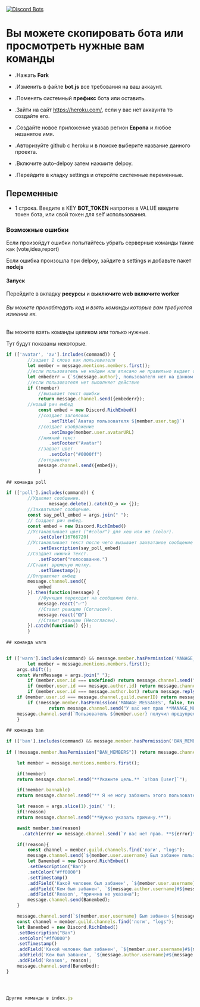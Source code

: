 [![Discord Bots](https://discordbots.org/api/widget/441667160025333762.svg)](https://discordbots.org/bot/441667160025333762)


# Вы можете скопировать бота или просмотреть нужные вам команды
- .Нажать **Fork**

- .Изменить в файле **bot.js** все требования на ваш аккаунт.

- .Поменять системный **префикс** бота или оставить.

- .Зайти на сайт https://heroku.com/, если у вас нет аккаунта то создайте его.

- .Создайте новое приложение указав регион **Европа** и любое незанятое имя.

- .Авторизуйте github с heroku и в поиске выберите название данного проекта.

- .Включите auto-delpoy затем нажмите delpoy.

- .Перейдите в кладку settings и откройте системные переменные.
## Переменные

- 1 строка. Введите в KEY **BOT_TOKEN** напротив в VALUE введите токен бота, или свой токен для self использования.

### Возможные ошибки
Если произойдут ошибки попытайтесь убрать серверные команды такие как (vote,idea,report)

Если ошибка произошла при delpoy, зайдите в settings и добавьте пакет **nodejs**
#### Запуск
Перейдите в вкладку **ресурсы** и **выключите web** **включите worker**
###### Вы можете пронаблюдать код и взять команды которые вам требуются изменив их.
Вы можете взять команды целиком или только нужные.

Тут будут показаны некоторые.
```js
if (['avatar', 'av'].includes(command)) {
        //задает 1 слово как пользователя
        let member = message.mentions.members.first();
        //если пользователь не найден или вписано не правильно выдает ошибку
        let embederr = (`${message.author}, пользователя нет на данном сервере.`);
        //если пользователя нет выполняет действие
        if (!member)
            //вызывает текст ошибки
            return message.channel.send({embederr});
        //новый рич ембед
            const embed = new Discord.RichEmbed()
            //создает заголовок
                .setTitle(`Аватар пользователя ${member.user.tag}`)
            //создает изображение
                .setImage(member.user.avatarURL)
            //нижний текст
                .setFooter("Avatar")
            //задает цвет
                .setColor("#0000ff")
            //отправляет
            message.channel.send({embed});
            }
            
## команда poll

if (['poll'].includes(command)) {
        //Удаляет сообщение.
                message.delete().catch(O_o => {});
        //Захватывает сообщение.
        const say_poll_embed = args.join(" ");
        // Создает рич ембед.
        const embed = new Discord.RichEmbed()
        //Устанавливает цвет ("#color") для хеш или же (color).
            .setColor(16766720)
        //Устанавливает текст после чего вызывает захватаное сообщение и вставляет его.
            .setDescription(say_poll_embed)
        //Создает нижний текст.
            .setFooter("голосование.")
        //Ставит временую метку.
            .setTimestamp();
        //Отправляет ембед
        message.channel.send({
            embed
        }).then(function(message) {
            //Функция переходит на сообщение бота.
            message.react("✅")
            //Ставит реакцию (Согласен).
            message.react("❎")
            //Ставит реакцию (Несогласен).
        }).catch(function() {});
        }
       
## команда warn


if (['warn'].includes(command) && message.member.hasPermission('MANAGE_MESSAGES')) {
        let member = message.mentions.members.first();
    args.shift();
    const WarnMessage = args.join(" ");
        if (member.user.id === undefined) return message.channel.send("Пользователь не указан или не существует")
        if (member.user.id === message.author.id) return message.channel.send("Невозможно выписать предупреждение самому себе.")
        if (member.user.id === message.author.bot) return message.reply('Невозможно предупредить бота.');
    if (member.user.id === message.channel.guild.ownerID) return message.channel.send("Невозможно предупредить создателя сервера.")
        if (!message.member.hasPermission('MANAGE_MESSAGES', false, true, true))
                return message.channel.send("У вас нет прав **MANAGE_MESSAGES** для выполнения этой команды.")
    message.channel.send(`Пользователь ${member.user} получил предупреждение по причине **` + WarnMessage + "**");
    }
    
## команда ban

if (['ban'].includes(command) && message.member.hasPermission('BAN_MEMBERS')) {
        
if (!message.member.hasPermission("BAN_MEMBERS")) return message.channel.send("**У вас не xватает прав чтобы забанить человека.**");

    let member = message.mentions.members.first();

    if(!member)
    return message.channel.send("**Укажите цель.** `x!ban [user]`");

    if(!member.bannable)
    return message.channel.send("** Я не могу забанить этого пользователя. ** У пользователя может быть больше прав, чем у меня, или у меня нет прав.");

    let reason = args.slice(1).join(' ');
    if(!reason)
    return message.channel.send("**Нужно указать причину.**");

    await member.ban(reason)
      .catch(error => message.channel.send(`У вас нет прав. **${error}**`));

    if(!reason){
        const channel = member.guild.channels.find('логи', "logs");
        message.channel.send(`${member.user.username} Был забанен пользователем ${message.author.username}`);
        let Banembed = new Discord.RichEmbed()
        .setDescription("Ban")
        .setColor("#ff0000")
        .setTimestamp()
        .addField('Какой человек был забанен', `${member.user.username}#${member.user.discriminator} (${member.user.id})`)
        .addField('Кем был забанен', `${message.author.username}#${message.author.discriminator}`)
        .addField('Reason', "причина не указана");
        message.channel.send(Banembed);
    }

    message.channel.send(`${member.user.username} Был забанен ${message.author.username} по причине : **${reason}**`);
    const channel = member.guild.channels.find('логи', "logs");
    let Banembed = new Discord.RichEmbed()
    .setDescription("Ban")
    .setColor("#ff0000")
    .setTimestamp()
    .addField('Какой человек был забанен', `${member.user.username}#${member.user.discriminator} (${member.user.id})`)
    .addField('Кем был забанен', `${message.author.username}#${message.author.discriminator}`)
    .addField('Reason', reason);
    message.channel.send(Banembed);
}




Другие команды в index.js
